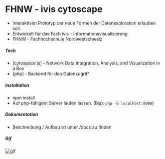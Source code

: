 # FHNW - ivis cytoscape
* Interaktiven Prototyp der neue Formen der Datenexploration erlauben soll.
* Entwickelt für das Fach ivis - Informationsvisualisierung.
* FHNW - Fachhochschule Nordwestschweiz

##### Tech
* [cytospace.js] - Network Data Integration, Analysis, and Visualization in a Box
* [php] - Backend für den Datenzugriff

##### Installation
* npm install
* Auf php-fähigem Server laufen lassen. (Bsp: `php -S localhost:8000`)

##### Dokumentation
* Beschreibung / Aufbau ist unter /docs zu finden

##### Gif
![gif](http://langhard.com/github/ivis_cyto.gif "Application preview")


